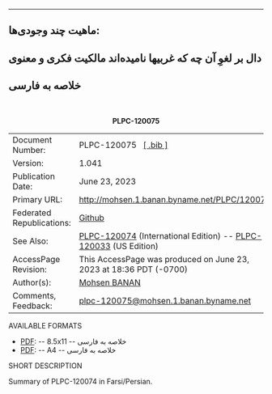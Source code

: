 ------------------------------------------------------------------------


##  ماهیت چند وجودی‌ها:‌

## دال بر لغوِ آن چه که غربیها نامیده‌اند مالکیت فکری و معنوی

## خلاصه به فارسی

<br/>
<p align="center"><b>PLPC-120075</b></p>

<table>
<tbody>
<tr class="odd">
<td>Document Number:</td>
<td>PLPC-120075   <a href="./cite/PLPC-120075.bib">[ .bib ]</a></td>
</tr>
<tr class="even">
<td>Version:</td>
<td>1.041</td>
</tr>
<tr class="odd">
<td>Publication Date:</td>
<td>June 23, 2023</td>
</tr>
<tr class="odd">
<td>Primary URL:</td>
<td><a href="http://mohsen.1.banan.byname.net/PLPC/120075">http://mohsen.1.banan.byname.net/PLPC/120075</a></td>
</tr>
<tr class="even">
<td>Federated Republications:</td>
<td><a href="https://github.com/bxplpc/120075">Github</a>  </td>
</tr>
<tr class="odd">
<td>See Also:</td>
<td><a href="https://github.com/bxplpc/120033">PLPC-120074</a> (International Edition) -- <a href="https://github.com/bxplpc/120033">PLPC-120033</a> (US Edition) </td>
</tr>
<tr class="even">
<td>AccessPage Revision:</td>
<td>This AccessPage was produced on June 23, 2023 at 18:36 PDT (-0700)</td>
</tr>
<tr class="odd">
<td>Author(s):</td>
<td><a href="http://mohsen.1.banan.byname.net/contact">Mohsen BANAN</a></td>
</tr>
<tr class="even">
<td>Comments, Feedback:</td>
<td><a href="mailto:plpc-120074@mohsen.1.banan.byname.net">plpc-120075@mohsen.1.banan.byname.net</td>
</tr>
</tbody>
</table>

AVAILABLE FORMATS  

    
-   [PDF](./pdf/c-120075-0_1-summaryFa-art-8.5x11.pdf):
    -- 8.5x11 --  خلاصه به فارسی
-   [PDF](./pdf/c-120075-0_1-summaryFa-art-8.5x11.pdf):
    -- A4 --  خلاصه به فارسی


SHORT DESCRIPTION

Summary of PLPC-120074 in Farsi/Persian.

